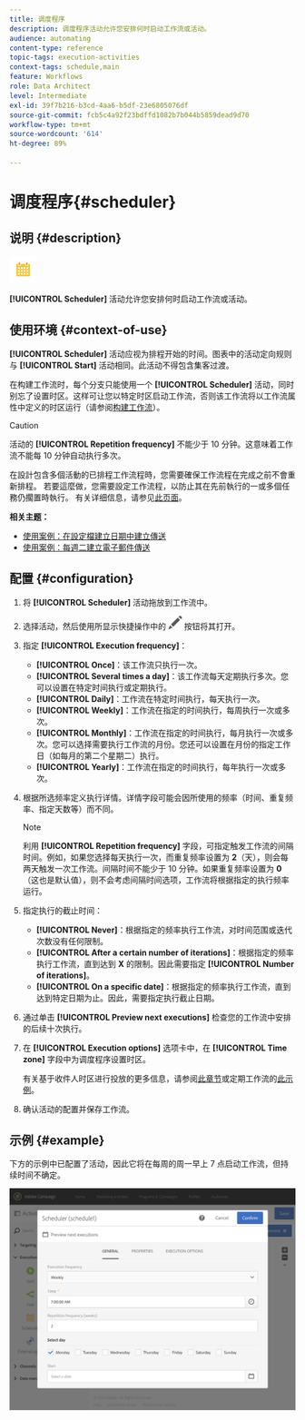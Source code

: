 ```yaml
---
title: 调度程序
description: 调度程序活动允许您安排何时启动工作流或活动。
audience: automating
content-type: reference
topic-tags: execution-activities
context-tags: schedule,main
feature: Workflows
role: Data Architect
level: Intermediate
exl-id: 39f7b216-b3cd-4aa6-b5df-23e6805076df
source-git-commit: fcb5c4a92f23bdffd1082b7b044b5859dead9d70
workflow-type: tm+mt
source-wordcount: '614'
ht-degree: 89%

---
```


# 调度程序{#scheduler}

## 说明 {#description}

![](assets/scheduler.png)

**[!UICONTROL Scheduler]** 活动允许您安排何时启动工作流或活动。

## 使用环境 {#context-of-use}

**[!UICONTROL Scheduler]** 活动应视为排程开始的时间。图表中的活动定向规则与 **[!UICONTROL Start]** 活动相同。此活动不得包含集客过渡。

在构建工作流时，每个分支只能使用一个 **[!UICONTROL Scheduler]** 活动，同时别忘了设置时区。这样可让您以特定时区启动工作流，否则该工作流将以工作流属性中定义的时区运行（请参阅[构建工作流](../../automating/using/building-a-workflow.md)）。

>[!CAUTION]
>
>活动的 **[!UICONTROL Repetition frequency]** 不能少于 10 分钟。这意味着工作流不能每 10 分钟自动执行多次。

在設計包含多個活動的已排程工作流程時，您需要確保工作流程在完成之前不會重新排程。 若要這麼做，您需要設定工作流程，以防止其在先前執行的一或多個任務仍擱置時執行。 有关详细信息，请参见[此页面](../../automating/using/scheduled-workflows-execution.md)。

**相关主题：**

* [使用案例：在設定檔建立日期中建立傳送](../../automating/using/workflow-creation-date-query.md)
* [使用案例：每週二建立電子郵件傳送](../../automating/using/workflow-weekly-offer.md)

## 配置 {#configuration}

1. 将 **[!UICONTROL Scheduler]** 活动拖放到工作流中。
1. 选择活动，然后使用所显示快捷操作中的 ![](assets/edit_darkgrey-24px.png) 按钮将其打开。
1. 指定 **[!UICONTROL Execution frequency]**：

   * **[!UICONTROL Once]**：该工作流只执行一次。
   * **[!UICONTROL Several times a day]**：该工作流每天定期执行多次。您可以设置在特定时间执行或定期执行。
   * **[!UICONTROL Daily]**：工作流在特定时间执行，每天执行一次。
   * **[!UICONTROL Weekly]**：工作流在指定的时间执行，每周执行一次或多次。
   * **[!UICONTROL Monthly]**：工作流在指定的时间执行，每月执行一次或多次。您可以选择需要执行工作流的月份。您还可以设置在月份的指定工作日（如每月的第二个星期二）执行。
   * **[!UICONTROL Yearly]**：工作流在指定的时间执行，每年执行一次或多次。

1. 根据所选频率定义执行详情。详情字段可能会因所使用的频率（时间、重复频率、指定天数等）而不同。

   >[!NOTE]
   >
   >利用 **[!UICONTROL Repetition frequency]** 字段，可指定触发工作流的间隔时间。例如，如果您选择每天执行一次，而重复频率设置为 **2**（天），则会每两天触发一次工作流。间隔时间不能少于 10 分钟。如果重复频率设置为 **0**（这也是默认值），则不会考虑间隔时间选项，工作流将根据指定的执行频率运行。

1. 指定执行的截止时间：

   * **[!UICONTROL Never]**：根据指定的频率执行工作流，对时间范围或迭代次数没有任何限制。
   * **[!UICONTROL After a certain number of iterations]**：根据指定的频率执行工作流，直到达到 **X** 的限制。因此需要指定 **[!UICONTROL Number of iterations]**。
   * **[!UICONTROL On a specific date]**：根据指定的频率执行工作流，直到达到特定日期为止。因此，需要指定执行截止日期。

1. 通过单击 **[!UICONTROL Preview next executions]** 检查您的工作流中安排的后续十次执行。

1. 在 **[!UICONTROL Execution options]** 选项卡中，在 **[!UICONTROL Time zone]** 字段中为调度程序设置时区。

   有关基于收件人时区进行投放的更多信息，请参阅[此章节](../../sending/using/sending-messages-at-the-recipient-s-time-zone.md)或定期工作流的[此示例](../../automating/using/recurring-push-notifications.md)。

1. 确认活动的配置并保存工作流。

## 示例 {#example}

下方的示例中已配置了活动，因此它将在每周的周一早上 7 点启动工作流，但持续时间不确定。

![](assets/wkf_scheduler_example.png)
